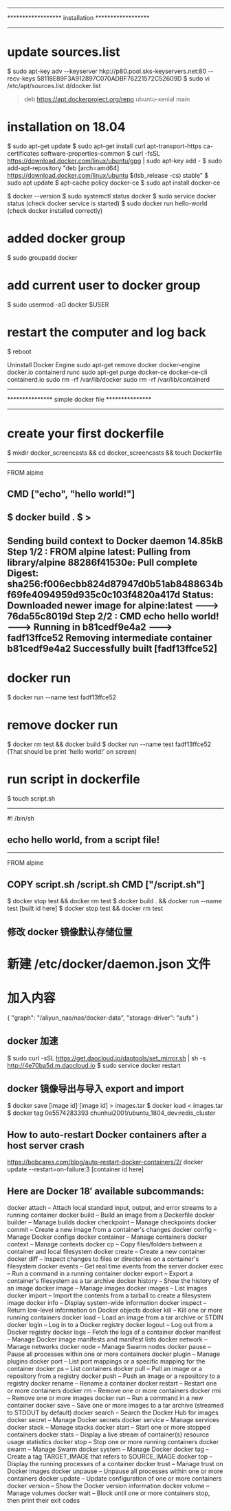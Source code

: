 
**************************************************
****************** installation ******************
**************************************************
# update sources.list
$ sudo apt-key adv --keyserver hkp://p80.pool.sks-keyservers.net:80 --recv-keys 58118E89F3A912897C070ADBF76221572C52609D
$ sudo vi /etc/apt/sources.list.d/docker.list
> deb https://apt.dockerproject.org/repo ubuntu-xenial main

# installation on 18.04
$ sudo apt-get update
$ sudo apt-get install curl apt-transport-https ca-certificates software-properties-common
$ curl -fsSL https://download.docker.com/linux/ubuntu/gpg | sudo apt-key add -
$ sudo add-apt-repository "deb [arch=amd64] https://download.docker.com/linux/ubuntu $(lsb_release -cs) stable"
$ sudo apt update
$ apt-cache policy docker-ce
$ sudo apt install docker-ce

$ docker --version
$ sudo systemctl status docker
$ sudo service docker status (check docker service is started)
$ sudo docker run hello-world (check docker installed correctly)

# added docker group
$ sudo groupadd docker

# add current user to docker group
$ sudo usermod -aG docker $USER

# restart the computer and log back
$ reboot


Uninstall Docker Engine
sudo apt-get remove docker docker-engine docker.io containerd runc
sudo apt-get purge docker-ce docker-ce-cli containerd.io
sudo rm -rf /var/lib/docker
sudo rm -rf /var/lib/containerd


**************************************************
*************** simple docker file ***************
**************************************************
# create your first dockerfile
$ mkdir docker_screencasts && cd docker_screencasts && touch Dockerfile
> 
----------------------------------
FROM alpine

CMD ["echo", "hello world!"]
----------------------------------
$ docker build .
$ >
----------------------------------
Sending build context to Docker daemon  14.85kB
Step 1/2 : FROM alpine
latest: Pulling from library/alpine
88286f41530e: Pull complete 
Digest: sha256:f006ecbb824d87947d0b51ab8488634bf69fe4094959d935c0c103f4820a417d
Status: Downloaded newer image for alpine:latest
 ---> 76da55c8019d
Step 2/2 : CMD echo hello world!
 ---> Running in b81cedf9e4a2
 ---> fadf13ffce52
Removing intermediate container b81cedf9e4a2
Successfully built [fadf13ffce52]
----------------------------------

# docker run
$ docker run --name test fadf13ffce52


# remove docker run
$ docker rm test && docker build 
$ docker run --name test fadf13ffce52 (That should be print 'hello world!' on screen)

# run script in dockerfile
$ touch script.sh 
> 
----------------------------------
#! /bin/sh

echo hello world, from a script file!
----------------------------------
> 
----------------------------------
FROM alpine

COPY script.sh /script.sh
CMD ["/script.sh"]
----------------------------------

$ docker stop test && docker rm test
$ docker build . && docker run --name test [built id here]
$ docker stop test && docker rm test



## 修改 docker 镜像默认存储位置
# 新建 /etc/docker/daemon.json 文件
# 加入内容
{
    "graph": "/aliyun_nas/nas/docker-data",
    "storage-driver": "aufs"
}

## docker 加速
$ sudo curl -sSL https://get.daocloud.io/daotools/set_mirror.sh | sh -s http://4e70ba5d.m.daocloud.io 
$ sudo service docker restart


## docker 镜像导出与导入 export and import 
$ docker save [image id] [image id] > images.tar
$ docker load < images.tar
$ docker tag 0e5574283393 chunhui2001/ubuntu_1804_dev:redis_cluster

## How to auto-restart Docker containers after a host server crash
https://bobcares.com/blog/auto-restart-docker-containers/2/
docker update --restart=on-failure:3 [container id here]

## Here are  Docker 18′ available subcommands:
docker attach – Attach local standard input, output, and error streams to a running container
docker build – Build an image from a Dockerfile
docker builder – Manage builds
docker checkpoint – Manage checkpoints
docker commit – Create a new image from a container's changes
docker config – Manage Docker configs
docker container – Manage containers
docker context – Manage contexts
docker cp – Copy files/folders between a container and local filesystem
docker create – Create a new container
docker diff – Inspect changes to files or directories on a container's filesystem
docker events – Get real time events from the server
docker exec – Run a command in a running container
docker export – Export a container's filesystem as a tar archive
docker history – Show the history of an image
docker image – Manage images
docker images – List images
docker import – Import the contents from a tarball to create a filesystem image
docker info – Display system-wide information
docker inspect – Return low-level information on Docker objects
docker kill – Kill one or more running containers
docker load – Load an image from a tar archive or STDIN
docker login – Log in to a Docker registry
docker logout – Log out from a Docker registry
docker logs – Fetch the logs of a container
docker manifest – Manage Docker image manifests and manifest lists
docker network – Manage networks
docker node – Manage Swarm nodes
docker pause – Pause all processes within one or more containers
docker plugin – Manage plugins
docker port – List port mappings or a specific mapping for the container
docker ps – List containers
docker pull – Pull an image or a repository from a registry
docker push – Push an image or a repository to a registry
docker rename – Rename a container
docker restart – Restart one or more containers
docker rm – Remove one or more containers
docker rmi – Remove one or more images
docker run – Run a command in a new container
docker save – Save one or more images to a tar archive (streamed to STDOUT by default)
docker search – Search the Docker Hub for images
docker secret – Manage Docker secrets
docker service – Manage services
docker stack – Manage stacks
docker start – Start one or more stopped containers
docker stats – Display a live stream of container(s) resource usage statistics
docker stop – Stop one or more running containers
docker swarm – Manage Swarm
docker system – Manage Docker
docker tag – Create a tag TARGET_IMAGE that refers to SOURCE_IMAGE
docker top – Display the running processes of a container
docker trust – Manage trust on Docker images
docker unpause – Unpause all processes within one or more containers
docker update – Update configuration of one or more containers
docker version – Show the Docker version information
docker volume – Manage volumes
docker wait – Block until one or more containers stop, then print their exit codes





